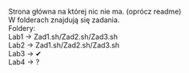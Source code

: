 Strona główna na której nic nie ma. (oprócz readme) </br>
W folderach znajdują się zadania. </br>
Foldery: </br>
Lab1 -> Zad1.sh/Zad2.sh/Zad3.sh </br>
Lab2 -> Zad1.sh/Zad2.sh/Zad3.sh </br>
Lab3 -> ✔ </br>
Lab4 -> ? </br>
